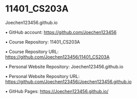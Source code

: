 # 11401_CS203A
Joechen123456.github.io

• GitHub account: https://github.com/Joechen123456

• Course Repository: 11401_CS203A 

• Course Repository URL: https://github.com/Joechen123456/11401_CS203A 

• Personal Website Repository: Joechen123456.github.io 

• Personal Website Repository URL: 
https://github.com/Joechen123456/Joechen123456.github.io 

• GitHub Pages: https://Joechen123456.github.io/ 

